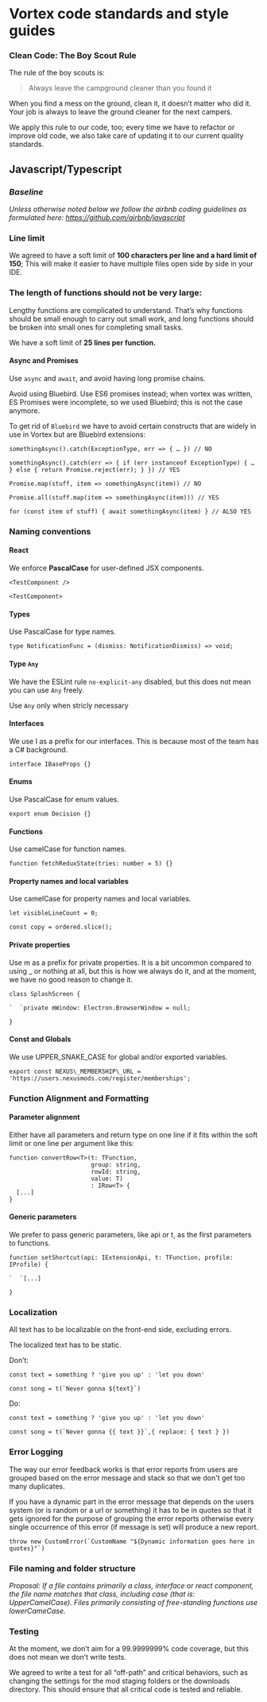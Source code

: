 # **Vortex code standards and style guides**
### **Clean Code: The Boy Scout Rule**
The rule of the boy scouts is: 

> Always leave the campground cleaner than you found it

When you find a mess on the ground, clean it, it doesn’t matter who did it. Your job is always to leave the ground cleaner for the next campers.

We apply this rule to our code, too; every time we have to refactor or improve old code, we also take care of updating it to our current quality standards.
## **Javascript/Typescript**
### ***Baseline***
*Unless otherwise noted below we follow the airbnb coding guidelines as formulated here: <https://github.com/airbnb/javascript>*
### **Line limit**
We agreed to have a soft limit of **100 characters per line and a hard limit of 150**; This will make it easier to have multiple files open side by side in your IDE.
### **The length of functions should not be very large:**
Lengthy functions are complicated to understand. That’s why functions should be small enough to carry out small work, and long functions should be broken into small ones for completing small tasks. 

We have a soft limit of **25 lines per function.**
#### **Async and Promises**
Use `async` and `await`, and avoid having long promise chains.

Avoid using Bluebird. Use ES6 promises instead; when vortex was written, ES Promises were incomplete, so we used Bluebird; this is not the case anymore.

To get rid of `Bluebird` we have to avoid certain constructs that are widely in use in Vortex but are Bluebird extensions:
```
somethingAsync().catch(ExceptionType, err => { … }) // NO

somethingAsync().catch(err => { if (err instanceof ExceptionType) { … } else { return Promise.reject(err); } }) // YES

Promise.map(stuff, item => somethingAsync(item)) // NO

Promise.all(stuff.map(item => somethingAsync(item))) // YES

for (const item of stuff) { await somethingAsync(item) } // ALSO YES
```
### **Naming conventions**
#### **React**
We enforce **PascalCase** for user-defined JSX components. 
```
<TestComponent />

<TestComponent>
```
#### **Types**
Use PascalCase for type names. 

```
type NotificationFunc = (dismiss: NotificationDismiss) => void;
```

#### **Type `Any`**
We have the ESLint rule `no-explicit-any` disabled, but this does not mean you can use `Any` freely.

Use `Any` only when stricly necessary
#### **Interfaces**
We use I as a prefix for our interfaces. This is because most of the team has a C# background.
```
interface IBaseProps {}
```
#### **Enums**
Use PascalCase for enum values.

```
export enum Decision {}
```
#### **Functions**
Use camelCase for function names.
```
function fetchReduxState(tries: number = 5) {}
```
#### **Property names and local variables**
Use camelCase for property names and local variables.
```
let visibleLineCount = 0;

const copy = ordered.slice();
```
#### **Private properties**
Use m as a prefix for private properties. It is a bit uncommon compared to using \_ or nothing at all, but this is how we always do it, and at the moment, we have no good reason to change it.
```
class SplashScreen {

`  `private mWindow: Electron.BrowserWindow = null;

}
```
#### **Const and Globals**
We use UPPER\_SNAKE\_CASE for global and/or exported variables.
```
export const NEXUS\_MEMBERSHIP\_URL = 'https://users.nexusmods.com/register/memberships';
```
### **Function Alignment and Formatting**
#### **Parameter alignment**
Either have all parameters and return type on one line if it fits within the soft limit or one line per argument like this:
```
function convertRow<T>(t: TFunction,
                       group: string,
                       rowId: string,
                       value: T)
                       : IRow<T> {
  [...]
}
```
#### **Generic parameters**
We prefer to pass generic parameters, like api or t, as the first parameters to functions.
```
function setShortcut(api: IExtensionApi, t: TFunction, profile: IProfile) {

`  `[...]

}
```
### **Localization**
All text has to be localizable on the front-end side, excluding errors.

The localized text has to be static.

Don’t:
```
const text = something ? 'give you up' : 'let you down'

const song = t(`Never gonna ${text}`)
```
Do:
```
const text = something ? 'give you up' : 'let you down'

const song = t(`Never gonna {{ text }}`,{ replace: { text } })
```

### **Error Logging**
The way our error feedback works is that error reports from users are grouped based on the error message and stack so that we don't get too many duplicates.

If you have a dynamic part in the error message that depends on the users system (or is random or a url or something) it has to be in quotes so that it gets ignored for the purpose of grouping the error reports otherwise every single occurrence of this error (if message is set) will produce a new report.

```
throw new CustomError(`CustomName "${Dynamic information goes here in quotes}"`)

```
### **File naming and folder structure**
*Proposal:
If a file contains primarily a class, interface or react component, the file name matches that class, including case (that is: UpperCamelCase).
Files primarily consisting of free-standing functions use lowerCameCase.*

### **Testing**
At the moment, we don’t aim for a 99.9999999% code coverage, but this does not mean we don’t write tests.

We agreed to write a test for all “off-path” and critical behaviors, such as changing the settings for the mod staging folders or the downloads directory. This should ensure that all critical code is tested and reliable.
